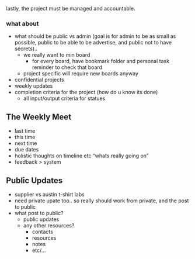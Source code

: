 lastly, the project must be managed and accountable.

### what about

- what should be public vs admin (goal is for admin to be as small as possible, public to be able to be advertise, and public not to have secrets)..
    - we really want to min board
        - for every board, have bookmark folder and personal task reminder to check that board
    - project specific will require new boards anyway
- confidential projects
- weekly updates
- completion criteria for the project (how do u know its done)
    - all input/output criteria for statues

## The Weekly Meet

- last time
- this time
- next time
- due dates
- holistic thoughts on timeline etc “whats really going on”
- feedback > system

## Public Updates

- supplier vs austin t-shirt labs
- need private upate too.. so really should work from private, and the post to public
- what post to public?
    - public updates
    - any other resources?
        - contacts
        - resources
        - notes
        - etc/…